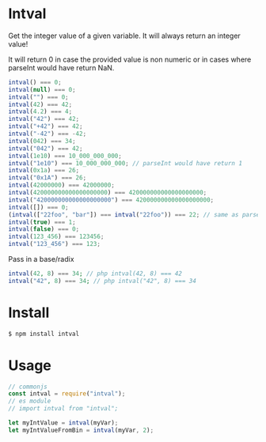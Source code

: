 # Intval

Get the integer value of a given variable. It will always return an integer value!

It will return 0 in case the provided value is non numeric or in cases where parseInt would have return NaN.

```js
intval() === 0;
intval(null) === 0;
intval("") === 0;
intval(42) === 42;
intval(4.2) === 4;
intval("42") === 42;
intval("+42") === 42;
intval("-42") === -42;
intval(042) === 34;
intval("042") === 42;
intval(1e10) === 10_000_000_000;
intval("1e10") === 10_000_000_000; // parseInt would have return 1
intval(0x1a) === 26;
intval("0x1A") === 26;
intval(42000000) === 42000000;
intval(420000000000000000000) === 420000000000000000000;
intval("420000000000000000000") === 420000000000000000000;
intval([]) === 0;
(intval(["22foo", "bar"]) === intval("22foo")) === 22; // same as parseInt, returns intval of the first array element. But php intval(["22foo", "bar"]) === 1
intval(true) === 1;
intval(false) === 0;
intval(123_456) === 123456;
intval("123_456") === 123;
```

Pass in a base/radix

```php
intval(42, 8) === 34; // php intval(42, 8) === 42
intval("42", 8) === 34; // php intval("42", 8) === 34
```

# Install

```bash
$ npm install intval
```

# Usage

```js
// commonjs
const intval = require("intval");
// es module
// import intval from "intval";

let myIntValue = intval(myVar);
let myIntValueFromBin = intval(myVar, 2);
```
